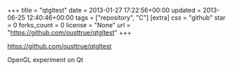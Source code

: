 +++
title = "qtgltest"
date = 2013-01-27 17:22:56+00:00
updated = 2013-06-25 12:40:46+00:00
tags = ["repository", "C"]
[extra]
css = "github"
star = 0
forks_count = 0
license = "None"
url = "https://github.com/ousttrue/qtgltest"
+++

<https://github.com/ousttrue/qtgltest>

OpenGL experiment on Qt
